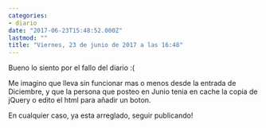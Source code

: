 ```yaml
---
categories:
- diario
date: "2017-06-23T15:48:52.000Z"
lastmod: ""
title: "Viernes, 23 de junio de 2017 a las 16:48"
---
```


Bueno lo siento por el fallo del diario :(


Me imagino que lleva sin funcionar mas o menos desde la entrada de Diciembre, y que la persona que posteo en Junio tenia en cache la copia de jQuery o edito el html para añadir un boton.

En cualquier caso, ya esta arreglado, seguir publicando!